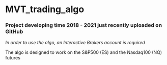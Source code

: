 # MVT_trading_algo

### Project developing time 2018 - 2021 just recently uploaded on GitHub

*In order to use the algo, an Interactive Brokers account is required*

The algo is designed to work on the S&P500 (ES) and the Nasdaq100 (NQ) futures
